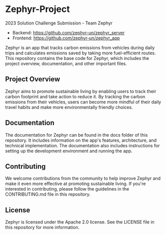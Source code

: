 # Zephyr-Project
2023 Solution Challenge Submission - Team Zephyr

- Backend: https://github.com/zephyr-un/zephyr_server
- Frontend: https://github.com/zephyr-un/zephyr_app


Zephyr is an app that tracks carbon emissions from vehicles during daily trips and calculates emissions saved by taking more fuel-efficient routes. This repository contains the base code for Zephyr, which includes the project overview, documentation, and other important files.

## Project Overview
Zephyr aims to promote sustainable living by enabling users to track their carbon footprint and take action to reduce it. By tracking the carbon emissions from their vehicles, users can become more mindful of their daily travel habits and make more environmentally friendly choices.

## Documentation
The documentation for Zephyr can be found in the docs folder of this repository. It includes information on the app's features, architecture, and technical implementation. The documentation also includes instructions for setting up the development environment and running the app.

## Contributing
We welcome contributions from the community to help improve Zephyr and make it even more effective at promoting sustainable living. If you're interested in contributing, please follow the guidelines in the CONTRIBUTING.md file in this repository.

## License
Zephyr is licensed under the Apache 2.0 license. See the LICENSE file in this repository for more information.
